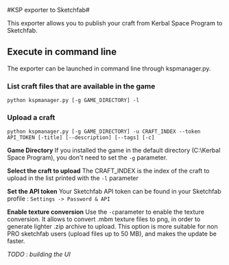 #KSP exporter to Sketchfab#

This exporter allows you to publish your craft from Kerbal Space Program to Sketchfab.

## Execute in command line ##

The exporter can be launched in command line through kspmanager.py.

### List craft files that are available in the game
`python kspmanager.py [-g GAME_DIRECTORY] -l`

### Upload a craft ###
`python kspmanager.py [-g GAME_DIRECTORY] -u CRAFT_INDEX --token API_TOKEN [-title] [--description] [--tags] [-c]`

**Game Directory**
If you installed the game in the default directory (C:\\Kerbal Space Program), you don't need to set the `-g` parameter.

**Select the craft to upload**
The CRAFT_INDEX is the index of the craft to upload in the list printed with the `-l` parameter

**Set the API token**
Your Sketchfab API token can be found in your Sketchfab profile : `Settings -> Password & API`

**Enable texture conversion**
Use the `-c`parameter to enable the texture conversion. It allows to convert .mbm texture files to png, in order to generate lighter .zip archive to upload. This option is more suitable for non PRO sketchfab users (upload files up to 50 MB), and makes the update be faster.

*TODO : building the UI*
